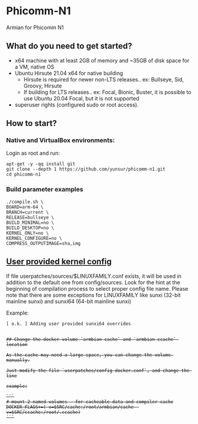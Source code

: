 # Phicomm-N1
Armian for Phicomm N1

## What do you need to get started?

- x64 machine with at least 2GB of memory and ~35GB of disk space for a VM, native OS
- Ubuntu Hirsute 21.04 x64 for native building
  - Hirsute is required for newer non-LTS releases.. ex: Bullseye, Sid, Groovy, Hirsute
  - If building for LTS releases.. ex: Focal, Bionic, Buster, it is possible to use Ubuntu 20.04 Focal, but it is not supported
- superuser rights (configured sudo or root access).

## How to start?
### Native and VirtualBox environments:
Login as root and run:
```text
apt-get -y -qq install git
git clone --depth 1 https://github.com/yunsur/phicomm-n1.git
cd phicomm-n1
```

### Build parameter examples

```text
./compile.sh \
BOARD=arm-64 \
BRANCH=current \
RELEASE=bullseye \
BUILD_MINIMAL=no \
BUILD_DESKTOP=no \
KERNEL_ONLY=no \
KERNEL_CONFIGURE=no \
COMPRESS_OUTPUTIMAGE=sha,img
```

  


## [User provided kernel config](https://docs.armbian.com/Developer-Guide_User-Configurations/#user-provided-kernel-config)  

If file userpatches/sources/$LINUXFAMILY.conf exists, it will be used in addition to the default one from config/sources. Look for the hint at the beginning of compilation process to select proper config file name. Please note that there are some exceptions for LINUXFAMILY like sunxi (32-bit mainline sunxi) and sunxi64 (64-bit mainline sunxi)

Example:

`[ o.k. ] Adding user provided sunxi64 overrides`

<pre><code><del>
## Change the docker volume `armbian-cache` and `armbian-ccache` location

As the cache may need a large space, you can change the volume manually.

Just modify the file `userpatches/config-docker.conf`, and change the line

example:

```
# mount 2 named volumes - for cacheable data and compiler cache
DOCKER_FLAGS+=(-v=$SRC/cache:/root/armbian/cache -v=$SRC/ccache:/root/.ccache)
```
</del></code></pre>
